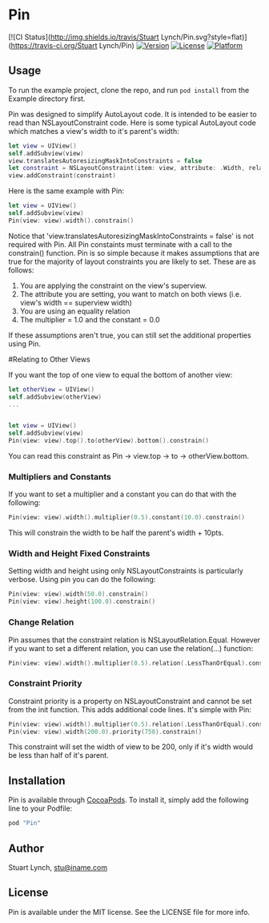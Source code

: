 # Pin

[![CI Status](http://img.shields.io/travis/Stuart Lynch/Pin.svg?style=flat)](https://travis-ci.org/Stuart Lynch/Pin)
[![Version](https://img.shields.io/cocoapods/v/Pin.svg?style=flat)](http://cocoapods.org/pods/Pin)
[![License](https://img.shields.io/cocoapods/l/Pin.svg?style=flat)](http://cocoapods.org/pods/Pin)
[![Platform](https://img.shields.io/cocoapods/p/Pin.svg?style=flat)](http://cocoapods.org/pods/Pin)

## Usage

To run the example project, clone the repo, and run `pod install` from the Example directory first.

Pin was designed to simplify AutoLayout code. It is intended to be easier to read than
NSLayoutConstraint code. Here is some typical AutoLayout code which matches
a view's width to it's parent's width:

```Swift
let view = UIView()
self.addSubview(view)
view.translatesAutoresizingMaskIntoConstraints = false
let constraint = NSLayoutConstraint(item: view, attribute: .Width, relatedBy: .Equal, toItem: self, attribute: .Width, multiplier: 1.0, constant: 0.0)
view.addConstraint(constraint)
```

Here is the same example with Pin:

```Swift
let view = UIView()
self.addSubview(view)
Pin(view: view).width().constrain()
```

Notice that 'view.translatesAutoresizingMaskIntoConstraints = false' is not required with Pin.
All Pin constaints must terminate with a call to the constrain() function. Pin is so simple because it makes assumptions that are true for the majority of layout constraints you
are likely to set. These are as follows:

1. You are applying the constraint on the view's superview.
2. The attribute you are setting, you want to match on both views (i.e. view's width == superview width)
3. You are using an equality relation
4. The multiplier = 1.0 and the constant = 0.0

If these assumptions aren't true, you can still set the additional properties using Pin. 

#Relating to Other Views

If you want the top of one view to equal the bottom of another view:

```Swift
let otherView = UIView()
self.addSubview(otherView)
...


let view = UIView()
self.addSubview(view)
Pin(view: view).top().to(otherView).bottom().constrain()
```

You can read this constraint as Pin -> view.top -> to -> otherView.bottom. 

### Multipliers and Constants

If you want to set a multiplier and a constant you can do that with the following:

```Swift
Pin(view: view).width().multiplier(0.5).constant(10.0).constrain()
```

This will constrain the width to be half the parent's width + 10pts.

### Width and Height Fixed Constraints

Setting width and height using only NSLayoutConstraints is particularly verbose. 
Using pin you can do the following:

```Swift
Pin(view: view).width(50.0).constrain()
Pin(view: view).height(100.0).constrain()
```

### Change Relation

Pin assumes that the constraint relation is NSLayoutRelation.Equal. However if you
want to set a different relation, you can use the relation(...) function:

```Swift
Pin(view: view).width().multiplier(0.5).relation(.LessThanOrEqual).constrain()
```

### Constraint Priority

Constraint priority is a property on NSLayoutConstraint and cannot be set from
the init function. This adds additional code lines. It's simple with Pin:

```Swift
Pin(view: view).width().multiplier(0.5).relation(.LessThanOrEqual).constrain()
Pin(view: view).width(200.0).priority(750).constrain()
```

This constraint will set the width of view to be 200, only if it's width would
be less than half of it's parent. 

## Installation

Pin is available through [CocoaPods](http://cocoapods.org). To install
it, simply add the following line to your Podfile:

```ruby
pod "Pin"
```

## Author

Stuart Lynch, stu@iname.com

## License

Pin is available under the MIT license. See the LICENSE file for more info.
